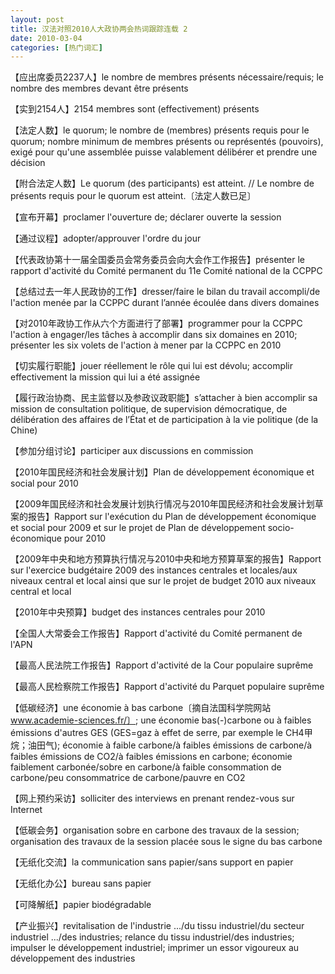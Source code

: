 ```yaml
---
layout: post
title: 汉法对照2010人大政协两会热词跟踪连载 2
date: 2010-03-04
categories: [热门词汇]  
---
```


【应出席委员2237人】le nombre de membres présents nécessaire/requis; le nombre des membres devant être présents

【实到2154人】2154 membres sont (effectivement) présents

【法定人数】le quorum; le nombre de (membres) présents requis pour le quorum; nombre minimum de membres présents ou représentés (pouvoirs), exigé pour qu'une assemblée puisse valablement délibérer et prendre une décision

【附合法定人数】Le quorum (des participants) est atteint. // Le nombre de présents requis pour le quorum est atteint.〔法定人数已足〕

【宣布开幕】proclamer l'ouverture de; déclarer ouverte la session

【通过议程】adopter/approuver l'ordre du jour

【代表政协第十一届全国委员会常务委员会向大会作工作报告】présenter le rapport d'activité du Comité permanent du 11e Comité national de la CCPPC

【总结过去一年人民政协的工作】dresser/faire le bilan du travail accompli/de l'action menée par la CCPPC durant l’année écoulée dans divers domaines

【对2010年政协工作从六个方面进行了部署】programmer pour la CCPPC l'action à engager/les tâches à accomplir dans six domaines en 2010; présenter les six volets de l'action à mener par la CCPPC en 2010

【切实履行职能】jouer réellement le rôle qui lui est dévolu; accomplir effectivement la mission qui lui a été assignée

【履行政治协商、民主监督以及参政议政职能】s’attacher à bien accomplir sa mission de consultation politique, de supervision démocratique, de délibération des affaires de l’État et de participation à la vie politique (de la Chine)

【参加分组讨论】participer aux discussions en commission

【2010年国民经济和社会发展计划】Plan de développement économique et social pour 2010

【2009年国民经济和社会发展计划执行情况与2010年国民经济和社会发展计划草案的报告】Rapport sur l'exécution du Plan de développement économique et social pour 2009 et sur le projet de Plan de développement socio-économique pour 2010

【2009年中央和地方预算执行情况与2010中央和地方预算草案的报告】Rapport sur l'exercice budgétaire 2009 des instances centrales et locales/aux niveaux central et local ainsi que sur le projet de budget 2010 aux niveaux central et local

【2010年中央预算】budget des instances centrales pour 2010

【全国人大常委会工作报告】Rapport d'activité du Comité permanent de l'APN

【最高人民法院工作报告】Rapport d'activité de la Cour populaire suprême

【最高人民检察院工作报告】Rapport d'activité du Parquet populaire suprême

【低碳经济】une économie à bas carbone〔摘自法国科学院网站 www.academie-sciences.fr/〕; une économie bas(-)carbone ou à faibles émissions d'autres GES (GES=gaz à effet de serre, par exemple le CH4甲烷；油田气); économie à faible carbone/à faibles émissions de carbone/à faibles émissions de CO2/à faibles émissions en carbone; économie faiblement carbonée/sobre en carbone/à faible consommation de carbone/peu consommatrice de carbone/pauvre en CO2

【网上预约采访】solliciter des interviews en prenant rendez-vous sur Internet

【低碳会务】organisation sobre en carbone des travaux de la session; organisation des travaux de la session placée sous le signe du bas carbone

【无纸化交流】la communication sans papier/sans support en papier

【无纸化办公】bureau sans papier

【可降解纸】papier biodégradable

【产业振兴】revitalisation de l'industrie .../du tissu industriel/du secteur industriel .../des industries; relance du tissu industriel/des industries; impulser le développement industriel; imprimer un essor vigoureux au développement des industries
